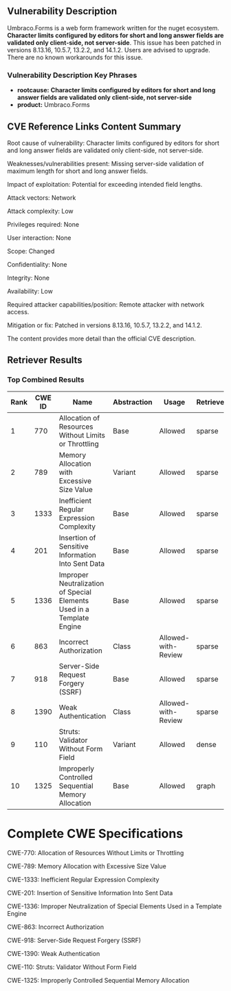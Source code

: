 ## Vulnerability Description
Umbraco.Forms is a web form framework written for the nuget ecosystem. **Character limits configured by editors for short and long answer fields are validated only client-side, not server-side**. This issue has been patched in versions 8.13.16, 10.5.7, 13.2.2, and 14.1.2. Users are advised to upgrade. There are no known workarounds for this issue.

### Vulnerability Description Key Phrases
- **rootcause:** **Character limits configured by editors for short and long answer fields are validated only client-side, not server-side**
- **product:** Umbraco.Forms

## CVE Reference Links Content Summary
Root cause of vulnerability:
Character limits configured by editors for short and long answer fields are validated only client-side, not server-side.

Weaknesses/vulnerabilities present:
Missing server-side validation of maximum length for short and long answer fields.

Impact of exploitation:
Potential for exceeding intended field lengths.

Attack vectors:
Network

Attack complexity:
Low

Privileges required:
None

User interaction:
None

Scope:
Changed

Confidentiality:
None

Integrity:
None

Availability:
Low

Required attacker capabilities/position:
Remote attacker with network access.

Mitigation or fix:
Patched in versions 8.13.16, 10.5.7, 13.2.2, and 14.1.2.

The content provides more detail than the official CVE description.

## Retriever Results

### Top Combined Results

| Rank | CWE ID | Name | Abstraction | Usage  | Retrievers | Individual Scores |
|------|--------|------|-------------|-------|------------|-------------------|
| 1 | 770 | Allocation of Resources Without Limits or Throttling | Base | Allowed | sparse | 0.388 |
| 2 | 789 | Memory Allocation with Excessive Size Value | Variant | Allowed | sparse | 0.383 |
| 3 | 1333 | Inefficient Regular Expression Complexity | Base | Allowed | sparse | 0.383 |
| 4 | 201 | Insertion of Sensitive Information Into Sent Data | Base | Allowed | sparse | 0.380 |
| 5 | 1336 | Improper Neutralization of Special Elements Used in a Template Engine | Base | Allowed | sparse | 0.375 |
| 6 | 863 | Incorrect Authorization | Class | Allowed-with-Review | sparse | 0.365 |
| 7 | 918 | Server-Side Request Forgery (SSRF) | Base | Allowed | sparse | 0.365 |
| 8 | 1390 | Weak Authentication | Class | Allowed-with-Review | sparse | 0.362 |
| 9 | 110 | Struts: Validator Without Form Field | Variant | Allowed | dense | 0.433 |
| 10 | 1325 | Improperly Controlled Sequential Memory Allocation | Base | Allowed | graph | 0.003 |



# Complete CWE Specifications

CWE-770: Allocation of Resources Without Limits or Throttling

CWE-789: Memory Allocation with Excessive Size Value

CWE-1333: Inefficient Regular Expression Complexity

CWE-201: Insertion of Sensitive Information Into Sent Data

CWE-1336: Improper Neutralization of Special Elements Used in a Template Engine

CWE-863: Incorrect Authorization

CWE-918: Server-Side Request Forgery (SSRF)

CWE-1390: Weak Authentication

CWE-110: Struts: Validator Without Form Field

CWE-1325: Improperly Controlled Sequential Memory Allocation